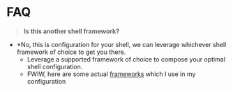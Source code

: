 # FAQ

> **Is this another shell framework?**

- \*No, this is configuration for your shell, we can leverage whichever shell framework of choice to get you there.
  - Leverage a supported framework of choice to compose your optimal shell configuration.
  - FWIW, here are some actual [frameworks](./docs/details/FRAMEWORKS.md) which I use in my configuration
